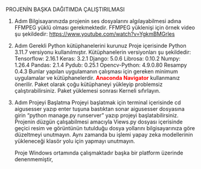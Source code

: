 PROJENİN BAŞKA DAĞITIMDA 
ÇALIŞTIRILMASI
1.	Adım 
Bilgisayarınızda projenin ses dosyalarını algılayabilmesi adına FFMPEG yüklü olması gerekmektedir.
FFMPEG yüklenişi için örnek video şu şekildedir:
https://www.youtube.com/watch?v=YgkmBMGrles
2.	Adım
Gerekli Python kütüphanelerini kurunuz Proje içerisinde Python 3.11.7 versiyonu kullanılmıştır.
Kütüphanelerin versiyonları şu şekildedir:
Tensorflow: 2.16.1
Keras: 3.2.1
Django: 5.0.6
Librosa: 0.10.2
Numpy: 1.26.4
Pandas: 2.1.4
Pydub: 0.25.1
Opencv-Python: 4.9.0.80
Resampy 0.4.3
Bunlar yapılan uygulamanın çalışması için gereken minimum uygulamalar ve kütüphanelerdir. <strong><b style="color:red;">Anaconda Navigator</b></strong> kullanmanız önerilir. Paket olarak çoğu kütüphaneyi yükleyip problemsiz çalıştırabilirsiniz. Paket yüklemesi sonrası Kerneli sıfırlayın. 
3.	Adım Projeyi Başlatma
Projeyi başlatmak için  terminal içerisinde cd aigusesser yazıp enter tuşuna bastıktan sonar aigusesser dosyasına girin 
“python manage.py runserver” yazıp projeyi başlatabilirsiniz. Projenin düzgün çalışabilmesi amacıyla Views.py dosyası içerisinde geçici resim ve görüntünün tutulduğu dosya yollarını bilgisayarınıza göre düzeltmeyi unutmayın. Aynı zamanda bu işlemi yapay zeka modellerinin yükleneceği klasör yolu için yapmayı unutmayın. 
	
	Proje Windows ortamında çalışmaktadır başka bir platform üzerinde denenmemiştir, 
